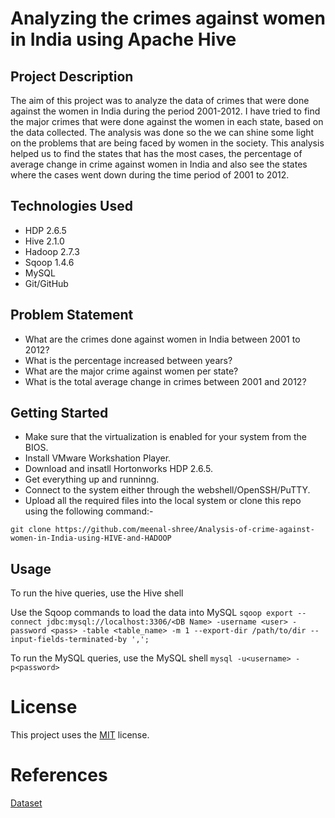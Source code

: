 # Analyzing the crimes against women in India using Apache Hive

## Project Description

The aim of this project was to analyze the data of crimes that were done against the women in India during the period 2001-2012. I have tried to find the major crimes that were done against the women in each state, based on the data collected. The analysis was done so the we can shine some light on the problems that are being faced by women in the society. This analysis helped us to find the states that has the most cases, the percentage of average change in crime against women in India and also see the states where the cases went down during the time period of 2001 to 2012.

## Technologies Used

* HDP 2.6.5
* Hive 2.1.0
* Hadoop 2.7.3
* Sqoop 1.4.6
* MySQL
* Git/GitHub  

## Problem Statement

* What are the crimes done against women in India between 2001 to 2012?
* What is the percentage increased between years?
* What are the major crime against women per state?
* What is the total average change in crimes between 2001 and 2012?

## Getting Started
   
* Make sure that the virtualization is enabled for your system from the BIOS.
* Install VMware Workshation Player.
* Download and insatll Hortonworks HDP 2.6.5.
* Get everything up and runninng.
* Connect to the system either through the webshell/OpenSSH/PuTTY.
* Upload all the required files into the local system or clone this repo using the following command:-
```
git clone https://github.com/meenal-shree/Analysis-of-crime-against-women-in-India-using-HIVE-and-HADOOP
```

## Usage

To run the hive queries, use the Hive shell

Use the Sqoop commands to load the data into MySQL
`sqoop export --connect jdbc:mysql://localhost:3306/<DB Name> -username <user> -password <pass> -table <table_name> -m 1 --export-dir /path/to/dir --input-fields-terminated-by ',';`

To run the MySQL queries, use the MySQL shell 
`mysql -u<username> -p<password>`

# License

 This project uses the [MIT](./LICENSE) license.

# References
 [Dataset](https://www.kaggle.com/navinch/crime-against-women-in-india)
